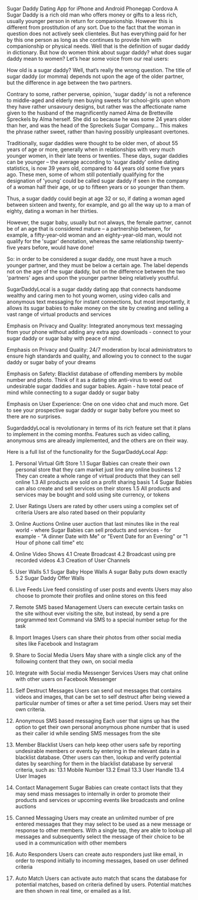 
Sugar Daddy Dating App for iPhone and Android Phonegap Cordova
A Sugar Daddy is a rich old man who offers money or gifts to a less rich, usually younger person in return for companionship. However this is different from prostitution of any sort. Due to the fact that the woman in question does not actively seek clienteles. But has everything paid for her by this one person as long as she continues to provide him with companionship or physical needs. Well that is the definition of sugar daddy in dictionary. But how do women think about sugar daddy? what does sugar daddy mean to women? Let’s hear some voice from our real users:

How old is a sugar daddy? Well, that’s really the wrong question. The title of sugar daddy (or momma) depends not upon the age of the older partner, but the difference in age between the two partners.

Contrary to some, rather perverse, opinion, 'sugar daddy' is not a reference to middle-aged and elderly men buying sweets for school-girls upon whom they have rather unsavoury designs, but rather was the affectionate name given to the husband of the magnificently named Alma de Bretteville Spreckels by Alma herself. She did so because he was some 24 years older than her, and was the head of the Spreckels Sugar Company… This makes the phrase rather sweet, rather than having possibly unpleasant overtones.

Traditionally, sugar daddies were thought to be older men, of about 55 years of age or more, generally when in relationships with very much younger women, in their late teens or twenties. These days, sugar daddies can be younger – the average according to 'sugar daddy' online dating statistics, is now 39 years old, compared to 44 years old some five years ago. These men, some of whom still potentially qualifying for the designation of 'young' could be called sugar daddy if seen in the company of a woman half their age, or up to fifteen years or so younger than them.

Thus, a sugar daddy could begin at age 32 or so, if dating a woman aged between sixteen and twenty, for example, and go all the way up to a man of eighty, dating a woman in her thirties.

However, the sugar baby, usually but not always, the female partner, cannot be of an age that is considered mature – a partnership between, for example, a fifty-year-old woman and an eighty-year-old man, would not qualify for the 'sugar' denotation, whereas the same relationship twenty-five years before, would have done!

So: in order to be considered a sugar daddy, one must have a much younger partner, and they must be below a certain age. The label depends not on the age of the sugar daddy, but on the difference between the two 'partners' ages and upon the younger partner being relatively youthful.

SugarDaddyLocal is a sugar daddy dating app that connects handsome wealthy and caring men to hot young women, using video calls and anonymous text messaging for instant connections, but most importantly, it allows its sugar babies to make money on the site by creating and selling a vast range of virtual products and services

Emphasis on Privacy and Quality:
Integrated anonymous text messaging from your phone without adding any extra app downloads - connect to your sugar daddy or sugar baby with peace of mind. 

Emphasis on Privacy and Quality:
24/7 moderation by local administrators to ensure high standards and quality, and allowing you to connect to the sugar daddy or sugar baby of your dreams

Emphasis on Safety:
Blacklist database of offending members by mobile number and photo. Think of it as a dating site anti-virus to weed out undesirable sugar daddies and sugar babies. Again - have total peace of mind while connecting to a sugar daddy or sugar baby

Emphasis on User Experience:
One on one video chat and much more. Get to see your prospective sugar daddy or sugar baby before you meet so there are no surprises.

SugardaddyLocal is revolutionary in terms of its rich feature set that it plans to implement in the coming months. Features such as video calling, anonymous sms are already implemented, and the others are on their way.

Here is a full list of the functionality for the SugarDaddyLocal App:

1.	Personal Virtual Gift Store
		1.1		Sugar Babies can create their own personal store that they cam market just line any online business
		1.2 	They can create a whole range of virtual products that they can sell online
		1.3 	All products are sold on a profit sharing basis
		1.4		Sugar Babies can also create and sell services on their stores
		1.5 	All products and services may be bought and sold using site currency, or tokens
		
2.	User Ratings
	Users are rated by other users using a complex set of criteria
	Users are also rated based on their popularity

3.	Online Auctions
	Online user auction that last minutes like in the real world - where Sugar Babies can sell products and services - for example - "A dinner Date with Me" or "Event Date for an Evening" or "1 Hour of phone call time" etc 

4.	Online Video Shows
		4.1		Create Broadcast
		4.2		Broadcast using pre recorded videos
		4.3		Creation of User Channels

5. 	User Walls 
		5.1		Sugar Baby Hope Walls
				A sugar Baby puts down exactly 
		5.2		Sugar Daddy Offer Walls

6.	Live Feeds
	Live feed consisting of user posts and events
	Users may also choose to promote their profiles and online stores on this feed

7.	Remote SMS based Management
	Users can execute certain tasks on the site without ever visiting the site, but instead, by send a pre programmed text Command via SMS to a special number setup for the task

8.	Import Images
	Users can share their photos from other social media sites like Facebook and Instagram

9.	Share to Social Media
	Users May share with a single click any of the following content that they own, on social media

10.	Integrate with Social media Messenger Services
	Users may chat online with other users on Facebook Messenger

11.	Self Destruct Messages
	Users can send out messages that contains videos and images, that can be set to self destruct after being viewed a particular number of times or after a set time period. Users may set their own criteria.

12.	Anonymous SMS based messaging
	Each user that signs up has the option to get their own personal anonymous phone number that is used as their caller id while sending SMS messages from the site

13. Member Blacklist 
	Users can help keep other users safe by reporting undesirable members or events by entering in the relevant data in a blacklist database. Other users can then, lookup and verify potential dates by searching for them in the blacklist database by serveral criteria, such as:
		13.1	Mobile Number
		13.2	Email
		13.3	User Handle
		13.4	User Images

14. Contact Management
	Sugar Babies can create contact lists that they may send mass messages to internally in order to promote their products and services or upcoming events like broadcasts and online auctions

15. Canned Messaging
	Users may create an unlimited number of pre entered messages that they may select to be used as a new message or response to other members. With a single tap, they are able to lookup all messages and subsequently select the message of their choice to be used in a communication with other members
	
16. Auto Responders
	Users can create auto responders just like email, in order to respond initially to incoming messages, based on user defined criteria

17. Auto Match
	Users can activate auto match that scans the database for potential matches, based on criteria defined by users. Potential matches are then shown in real time, or emailed as a list.

